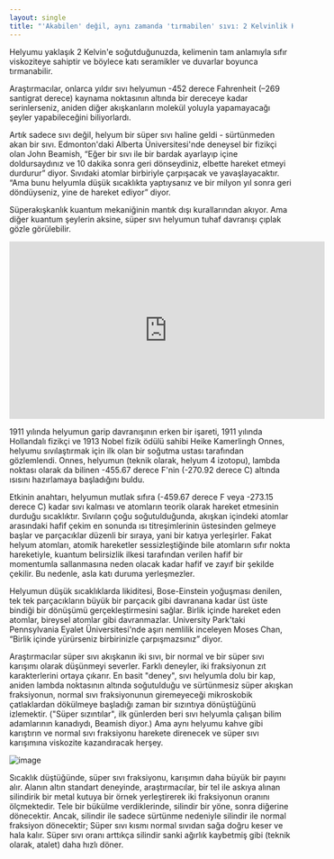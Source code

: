 ```yaml
---
layout: single
title: "'Akabilen' değil, aynı zamanda 'tırmabilen' sıvı: 2 Kelvinlik Helyum"
---
```

Helyumu yaklaşık 2 Kelvin'e soğutduğunuzda, kelimenin tam anlamıyla sıfır viskoziteye sahiptir ve böylece katı seramikler ve duvarlar boyunca tırmanabilir.

Araştırmacılar, onlarca yıldır sıvı helyumun -452 derece Fahrenheit (–269 santigrat derece) kaynama noktasının altında bir dereceye kadar serinlerseniz, aniden diğer akışkanların molekül yoluyla yapamayacağı şeyler yapabileceğini biliyorlardı.

Artık sadece sıvı değil, helyum bir süper sıvı haline geldi - sürtünmeden akan bir sıvı. Edmonton'daki Alberta Üniversitesi'nde deneysel bir fizikçi olan John Beamish, “Eğer bir sıvı ile bir bardak ayarlayıp içine doldursaydınız ve 10 dakika sonra geri dönseydiniz, elbette hareket etmeyi durdurur” diyor. Sıvıdaki atomlar birbiriyle çarpışacak ve yavaşlayacaktır. “Ama bunu helyumla düşük sıcaklıkta yaptıysanız ve bir milyon yıl sonra geri döndüyseniz, yine de hareket ediyor” diyor.

Süperakışkanlık kuantum mekaniğinin mantık dışı kurallarından akıyor. Ama diğer kuantum şeylerin aksine, süper sıvı helyumun tuhaf davranışı çıplak gözle görülebilir.

<iframe width="560" height="315" src="https://www.youtube.com/embed/2Z6UJbwxBZI" frameborder="0" allow="accelerometer; autoplay; encrypted-media; gyroscope; picture-in-picture" allowfullscreen></iframe>

1911 yılında helyumun garip davranışının erken bir işareti, 1911 yılında Hollandalı fizikçi ve 1913 Nobel fizik ödülü sahibi Heike Kamerlingh Onnes, helyumu sıvılaştırmak için ilk olan bir soğutma ustası tarafından gözlemlendi. Onnes, helyumun (teknik olarak, helyum 4 izotopu), lambda noktası olarak da bilinen -455.67 derece F'nin (-270.92 derece C) altında ısısını hazırlamaya başladığını buldu.

Etkinin anahtarı, helyumun mutlak sıfıra (-459.67 derece F veya -273.15 derece C) kadar sıvı kalması ve atomların teorik olarak hareket etmesinin durduğu sıcaklıktır. Sıvıların çoğu soğutulduğunda, akışkan içindeki atomlar arasındaki hafif çekim en sonunda ısı titreşimlerinin üstesinden gelmeye başlar ve parçacıklar düzenli bir sıraya, yani bir katıya yerleşirler. Fakat helyum atomları, atomik hareketler sessizleştiğinde bile atomların sıfır nokta hareketiyle, kuantum belirsizlik ilkesi tarafından verilen hafif bir momentumla sallanmasına neden olacak kadar hafif ve zayıf bir şekilde çekilir. Bu nedenle, asla katı duruma yerleşmezler.

Helyumun düşük sıcaklıklarda likiditesi, Bose-Einstein yoğuşması denilen, tek tek parçacıkların büyük bir parçacık gibi davranana kadar üst üste bindiği bir dönüşümü gerçekleştirmesini sağlar. Birlik içinde hareket eden atomlar, bireysel atomlar gibi davranmazlar. University Park'taki Pennsylvania Eyalet Üniversitesi'nde aşırı nemlilik inceleyen Moses Chan, “Birlik içinde yürürseniz birbirinizle çarpışmazsınız” diyor.

Araştırmacılar süper sıvı akışkanın iki sıvı, bir normal ve bir süper sıvı karışımı olarak düşünmeyi severler. Farklı deneyler, iki fraksiyonun zıt karakterlerini ortaya çıkarır. En basit "deney", sıvı helyumla dolu bir kap, aniden lambda noktasının altında soğutulduğu ve sürtünmesiz süper akışkan fraksiyonun, normal sıvı fraksiyonunun giremeyeceği mikroskobik çatlaklardan dökülmeye başladığı zaman bir sızıntıya dönüştüğünü izlemektir. ("Süper sızıntılar", ilk günlerden beri sıvı helyumla çalışan bilim adamlarının kanadıydı, Beamish diyor.) Ama aynı helyumu kahve gibi karıştırın ve normal sıvı fraksiyonu harekete direnecek ve süper sıvı karışımına viskozite kazandıracak herşey.

![image](https://funsizephysics.com/wp-content/uploads/2017/08/superfluid-helium.jpg)

Sıcaklık düştüğünde, süper sıvı fraksiyonu, karışımın daha büyük bir payını alır. Alanın altın standart deneyinde, araştırmacılar, bir tel ile askıya alınan silindirik bir metal kutuya bir örnek yerleştirerek iki fraksiyonun oranını ölçmektedir. Tele bir bükülme verdiklerinde, silindir bir yöne, sonra diğerine dönecektir. Ancak, silindir ile sadece sürtünme nedeniyle silindir ile normal fraksiyon dönecektir; Süper sıvı kısmı normal sıvıdan sağa doğru keser ve hala kalır. Süper sıvı oranı arttıkça silindir sanki ağırlık kaybetmiş gibi (teknik olarak, atalet) daha hızlı döner.

